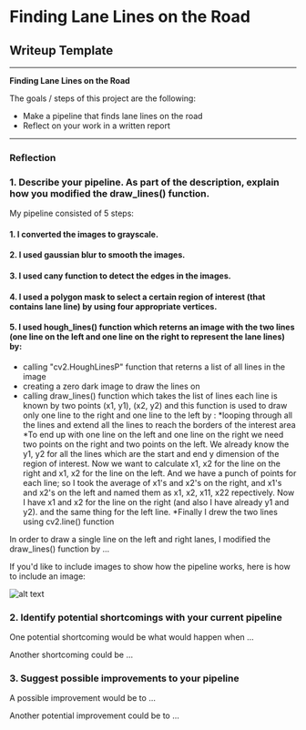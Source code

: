 # **Finding Lane Lines on the Road** 

## Writeup Template

---

**Finding Lane Lines on the Road**

The goals / steps of this project are the following:
* Make a pipeline that finds lane lines on the road
* Reflect on your work in a written report


[//]: # (Image References)

[image1]: ./examples/grayscale.jpg "Grayscale"

---

### Reflection

### 1. Describe your pipeline. As part of the description, explain how you modified the draw_lines() function.

My pipeline consisted of 5 steps:
#### 1. I converted the images to grayscale.
#### 2. I used gaussian blur to smooth the images.
#### 3. I used cany function to detect the edges in the images.
#### 4. I used a polygon mask to select a certain region of interest (that contains lane line) by using four appropriate vertices.
#### 5. I used hough_lines() function which reterns an image with the two lines (one line on the left and one line on the right to represent the lane lines) by:
  * calling "cv2.HoughLinesP" function that reterns a list of all lines in the image
  * creating a zero dark image to draw the lines on
  * calling draw_lines() function which takes the list of lines each line is known by two points (x1, y1), (x2, y2) and this function is used to draw only one line to the right and one line to the left by :
     *looping through all the lines and extend all the lines to reach the borders of the interest area
     *To end up with one line on the left and one line on the right we need two points on the right and two points on the left. We already know the y1, y2 for all the lines which are the start and end y dimension of the region of interest. Now we want to calculate x1, x2 for the line on the right and x1, x2 for the line on the left. And we have a punch of points for each line; so I took the average of x1's and x2's on the right, and x1's and x2's on the left and named them as x1, x2, x11, x22 repectively. Now I have x1 and x2 for the line on the right (and also I have already y1 and y2). and the same thing for the left line.
      *Finally I drew the two lines using cv2.line() function

In order to draw a single line on the left and right lanes, I modified the draw_lines() function by ...

If you'd like to include images to show how the pipeline works, here is how to include an image: 

![alt text][image1]


### 2. Identify potential shortcomings with your current pipeline


One potential shortcoming would be what would happen when ... 

Another shortcoming could be ...


### 3. Suggest possible improvements to your pipeline

A possible improvement would be to ...

Another potential improvement could be to ...
